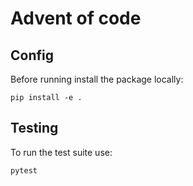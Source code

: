 # Advent of code

## Config
Before running install the package locally:
```
pip install -e .
```

## Testing
To run the test suite use:
```
pytest
```